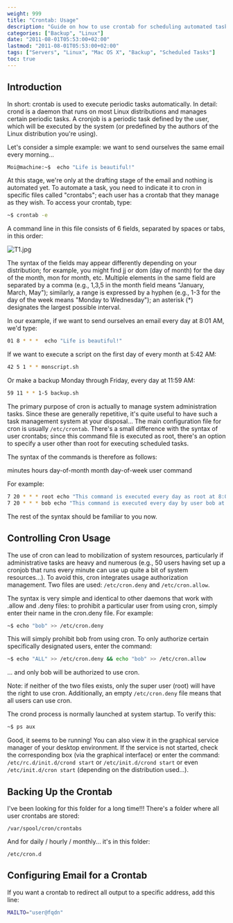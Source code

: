 ```yaml
---
weight: 999
title: "Crontab: Usage"
description: "Guide on how to use crontab for scheduling automated tasks on Linux systems"
categories: ["Backup", "Linux"]
date: "2011-08-01T05:53:00+02:00"
lastmod: "2011-08-01T05:53:00+02:00"
tags: ["Servers", "Linux", "Mac OS X", "Backup", "Scheduled Tasks"]
toc: true
---
```


## Introduction

In short: crontab is used to execute periodic tasks automatically.
In detail: crond is a daemon that runs on most Linux distributions and manages certain periodic tasks. A cronjob is a periodic task defined by the user, which will be executed by the system (or predefined by the authors of the Linux distribution you're using).

Let's consider a simple example: we want to send ourselves the same email every morning...

```bash
Moi@machine:~$  echo "Life is beautiful!"
```

At this stage, we're only at the drafting stage of the email and nothing is automated yet. To automate a task, you need to indicate it to cron in specific files called "crontabs"; each user has a crontab that they manage as they wish. To access your crontab, type:

```bash
~$ crontab -e
```

A command line in this file consists of 6 fields, separated by spaces or tabs, in this order:

![T1.jpg](/images/t1.avif)

The syntax of the fields may appear differently depending on your distribution; for example, you might find jj or dom (day of month) for the day of the month, mon for month, etc. Multiple elements in the same field are separated by a comma (e.g., 1,3,5 in the month field means "January, March, May"); similarly, a range is expressed by a hyphen (e.g., 1-3 for the day of the week means "Monday to Wednesday"); an asterisk (\*) designates the largest possible interval.

In our example, if we want to send ourselves an email every day at 8:01 AM, we'd type:

```bash
01 8 * * *  echo "Life is beautiful!"
```

If we want to execute a script on the first day of every month at 5:42 AM:

```bash
42 5 1 * * monscript.sh
```

Or make a backup Monday through Friday, every day at 11:59 AM:

```bash
59 11 * * 1-5 backup.sh
```

The primary purpose of cron is actually to manage system administration tasks. Since these are generally repetitive, it's quite useful to have such a task management system at your disposal... The main configuration file for cron is usually `/etc/crontab`. There's a small difference with the syntax of user crontabs; since this command file is executed as root, there's an option to specify a user other than root for executing scheduled tasks.

The syntax of the commands is therefore as follows:

minutes hours day-of-month month day-of-week user command

For example:

```bash
7 20 * * * root echo "This command is executed every day as root at 8:07 PM"
7 20 * * * bob echo "This command is executed every day by user bob at 8:07 PM"
```

The rest of the syntax should be familiar to you now.

## Controlling Cron Usage

The use of cron can lead to mobilization of system resources, particularly if administrative tasks are heavy and numerous (e.g., 50 users having set up a cronjob that runs every minute can use up quite a bit of system resources...). To avoid this, cron integrates usage authorization management. Two files are used: `/etc/cron.deny` and `/etc/cron.allow`.

The syntax is very simple and identical to other daemons that work with .allow and .deny files: to prohibit a particular user from using cron, simply enter their name in the cron.deny file. For example:

```bash
~$ echo "bob" >> /etc/cron.deny
```

This will simply prohibit bob from using cron. To only authorize certain specifically designated users, enter the command:

```bash
~$ echo "ALL" >> /etc/cron.deny && echo "bob" >> /etc/cron.allow
```

... and only bob will be authorized to use cron.

Note: if neither of the two files exists, only the super user (root) will have the right to use cron. Additionally, an empty `/etc/cron.deny` file means that all users can use cron.

The crond process is normally launched at system startup. To verify this:

```bash
~$ ps aux
```

Good, it seems to be running! You can also view it in the graphical service manager of your desktop environment. If the service is not started, check the corresponding box (via the graphical interface) or enter the command:
`/etc/rc.d/init.d/crond start` or `/etc/init.d/crond start` or even `/etc/init.d/cron start` (depending on the distribution used...).

## Backing Up the Crontab

I've been looking for this folder for a long time!!! There's a folder where all user crontabs are stored:

`/var/spool/cron/crontabs`

And for daily / hourly / monthly... it's in this folder:

`/etc/cron.d`

## Configuring Email for a Crontab

If you want a crontab to redirect all output to a specific address, add this line:

```bash
MAILTO="user@fqdn"
```
